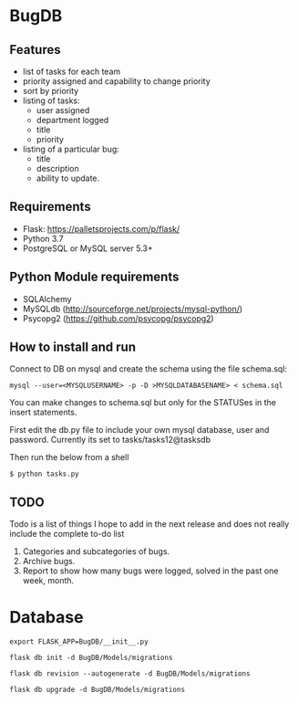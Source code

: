 # BugDB

## Features

- list of tasks for each team
- priority assigned and capability to change priority
- sort by priority
- listing of tasks:
    - user assigned
    - department logged
    - title
    - priority
- listing of a particular bug:
    - title
    - description
    - ability to update.

## Requirements

- Flask: https://palletsprojects.com/p/flask/
- Python 3.7
- PostgreSQL or MySQL server 5.3+

## Python Module requirements

- SQLAlchemy
- MySQLdb (http://sourceforge.net/projects/mysql-python/)
- Psycopg2 (https://github.com/psycopg/psycopg2)

## How to install and run

Connect to DB on mysql and create the schema using the file schema.sql:

```mysql --user=<MYSQLUSERNAME> -p -D >MYSQLDATABASENAME> < schema.sql```

You can make changes to schema.sql but only for the STATUSes in the insert statements.

First edit the db.py file to include your own mysql database, user and password. Currently its set to tasks/tasks12@tasksdb

Then run the below from a shell

`$ python tasks.py`


## TODO

Todo is a list of things I hope to add in the next release and does not really include the complete to-do list

1. Categories and subcategories of bugs.
2. Archive bugs.
3. Report to show how many bugs were logged, solved in the past one week, month.

# Database

    export FLASK_APP=BugDB/__init__.py
    
    flask db init -d BugDB/Models/migrations
    
    flask db revision --autogenerate -d BugDB/Models/migrations
    
    flask db upgrade -d BugDB/Models/migrations
